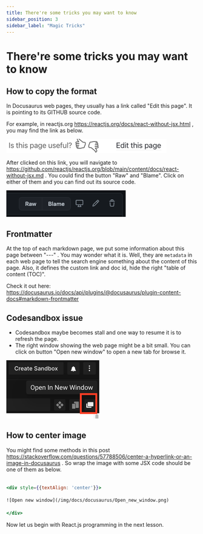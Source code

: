 ```yaml
---
title: There're some tricks you may want to know
sidebar_position: 3
sidebar_label: "Magic Tricks"
---
```


# There're some tricks you may want to know

## How to copy the format

In Docusaurus web pages, they usually has a link called "Edit this page". It is pointing to its GITHUB source code.

For example, in reactjs.org https://reactjs.org/docs/react-without-jsx.html , you may find the link as below.

<div style={{textAlign: 'center'}}>

![Edit this page](/img/docs/docusaurus/edit_this_page.png)

</div>

After clicked on this link, you will navigate to https://github.com/reactjs/reactjs.org/blob/main/content/docs/react-without-jsx.md . You could find the button "Raw" and "Blame". Click on either of them and you can find out its source code.

<div style={{textAlign: 'center'}}>

![Button to find souce code](/img/docs/docusaurus/raw_blame.png)

</div>

## Frontmatter

At the top of each markdown page, we put some information about this page between "---" . You may wonder what it is. Well, they are ```metadata``` in each web page to tell the search engine something about the content of this page. Also, it defines the custom link and doc id, hide the right "table of content (TOC)".

Check it out here: https://docusaurus.io/docs/api/plugins/@docusaurus/plugin-content-docs#markdown-frontmatter

## Codesandbox issue

* Codesandbox maybe becomes stall and one way to resume it is to refresh the page.
* The right window showing the web page might be a bit small. You can click on button "Open new window" to open a new tab for browse it.

<div style={{textAlign: 'center'}}>

![Open new window](/img/docs/docusaurus/Open_new_window.png)

</div>

## How to center image

You might find some methods in this post https://stackoverflow.com/questions/57788506/center-a-hyperlink-or-an-image-in-docusaurus . So wrap the image with some JSX code should be one of them as below.

```jsx

<div style={{textAlign: 'center'}}>

![Open new window](/img/docs/docusaurus/Open_new_window.png)

</div>

```

Now let us begin with React.js programming in the next lesson.